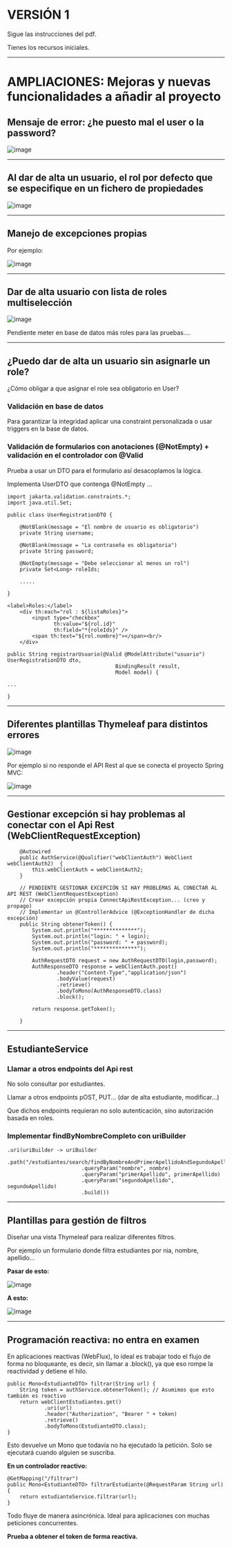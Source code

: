 # VERSIÓN 1

Sigue las instrucciones del pdf.

Tienes los recursos iniciales.

___

# AMPLIACIONES: Mejoras y nuevas funcionalidades a añadir al proyecto

## Mensaje de error: ¿he puesto mal el user o la password?

![image](https://github.com/user-attachments/assets/81d7fdf9-0923-45fe-a82d-a514b18f6f93)

___

## Al dar de alta un usuario, el rol por defecto que se especifique en un fichero de propiedades

![image](https://github.com/user-attachments/assets/118bc571-15cb-46c1-b79b-2265fdcc7d19)

___

## Manejo de excepciones propias

Por ejemplo:

![image](https://github.com/user-attachments/assets/bb02a27c-5400-45fb-8908-2e0d106e3f9e)

___

## Dar de alta usuario con lista de roles multiselección

![image](https://github.com/user-attachments/assets/7352ec51-e09c-47a0-92c9-74bd6c38e327)

Pendiente meter en base de datos más roles para las pruebas....

___

## ¿Puedo dar de alta un usuario sin asignarle un role?

¿Cómo obligar a que asignar el role sea obligatorio en User?

 ### Validación en base de datos

 Para garantizar la integridad aplicar una constraint personalizada o usar triggers en la base de datos.

 ### Validación de formularios con anotaciones (@NotEmpty) + validación en el controlador con @Valid

 Prueba a usar un DTO para el formulario así desacoplamos la lógica.

 Implementa UserDTO que contenga @NotEmpty ...

```
import jakarta.validation.constraints.*;
import java.util.Set;

public class UserRegistrationDTO {

    @NotBlank(message = "El nombre de usuario es obligatorio")
    private String username;

    @NotBlank(message = "La contraseña es obligatoria")
    private String password;

    @NotEmpty(message = "Debe seleccionar al menos un rol")
    private Set<Long> roleIds;

    .....
   
}

```

```
<label>Roles:</label>
    <div th:each="rol : ${listaRoles}">
        <input type="checkbox"
               th:value="${rol.id}"
               th:field="*{roleIds}" />
        <span th:text="${rol.nombre}"></span><br/>
    </div>
```

```
public String registrarUsuario(@Valid @ModelAttribute("usuario") UserRegistrationDTO dto,
                                   BindingResult result,
                                   Model model) {

...

}
```
___

## Diferentes plantillas Thymeleaf para distintos errores

![image](https://github.com/user-attachments/assets/fef257a3-3db2-41d0-bbd8-8912de0f2645)


Por ejemplo si no responde el API Rest al que se conecta el proyecto Spring MVC:

![image](https://github.com/user-attachments/assets/18016764-7ed2-4c46-a9d2-bbb319dc8d72)

___

## Gestionar excepción si hay problemas al conectar con el Api Rest (WebClientRequestException)

```
    @Autowired
    public AuthService(@Qualifier("webClientAuth") WebClient webClientAuth2)  {
        this.webClientAuth = webClientAuth2;
    }

    // PENDIENTE GESTIONAR EXCEPCIÓN SI HAY PROBLEMAS AL CONECTAR AL API REST (WebClientRequestException)
    // Crear excepción propia ConnectApiRestException... (creo y propago)
    // Implementar un @ControllerAdvice (@ExceptionHandler de dicha excepción)
    public String obtenerToken() {
        System.out.println("**************");
        System.out.println("login: " + login);
        System.out.println("password: " + password);
        System.out.println("**************");

        AuthRequestDTO request = new AuthRequestDTO(login,password);
        AuthResponseDTO response = webClientAuth.post()
                .header("Content-Type","application/json")
                .bodyValue(request)
                .retrieve()
                .bodyToMono(AuthResponseDTO.class)
                .block();

        return response.getToken();

    }

```

___

## EstudianteService

### Llamar a otros endpoints del Api rest

No solo consultar por estudiantes.

Llamar a otros endpoints pOST, PUT... (dar de alta estudiante, modificar...)

Que dichos endpoints requieran no solo autenticación, sino autorización basada en roles.

### Implementar findByNombreCompleto con uriBuilder

```
.uri(uriBuilder -> uriBuilder
                        .path("/estudiantes/search/findByNombreAndPrimerApellidoAndSegundoApellido")
                        .queryParam("nombre", nombre)
                        .queryParam("primerApellido", primerApellido)
                        .queryParam("segundoApellido", segundoApellido)
                        .build())
```

___

## Plantillas para gestión de filtros

Diseñar una vista Thymeleaf para realizar diferentes filtros. 

Por ejemplo un formulario donde filtra estudiantes por nia, nombre, apellido...

**Pasar de esto:**

![image](https://github.com/user-attachments/assets/5827cfaa-04eb-4ae7-8db5-08ec74f9b87f)


**A esto:**

![image](https://github.com/user-attachments/assets/41ee93f1-9f19-4a5d-ae90-3e93dda411e4)

___

## Programación reactiva: no entra en examen

En aplicaciones reactivas (WebFlux), lo ideal es trabajar todo el flujo de forma no bloqueante, es decir, sin llamar a .block(), ya que eso rompe la reactividad y detiene el hilo.

```
public Mono<EstudianteDTO> filtrar(String url) {
    String token = authService.obtenerToken(); // Asumimos que esto también es reactivo
    return webClientEstudiantes.get()
            .uri(url)
            .header("Authorization", "Bearer " + token)
            .retrieve()
            .bodyToMono(EstudianteDTO.class);
}

```

Esto devuelve un Mono<EstudianteDTO> que todavía no ha ejecutado la petición. Solo se ejecutará cuando alguien se suscriba.

**En un controlador reactivo:**

```
@GetMapping("/filtrar")
public Mono<EstudianteDTO> filtrarEstudiante(@RequestParam String url) {
    return estudianteService.filtrar(url);
}

```

Todo fluye de manera asincrónica. Ideal para aplicaciones con muchas peticiones concurrentes.

**Prueba a obtener el token de forma reactiva.**




